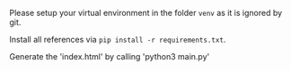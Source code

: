 Please setup your virtual environment in the folder `venv` as it is ignored by git.

Install all references via `pip install -r requirements.txt`. 

Generate the 'index.html' by calling 'python3 main.py'

